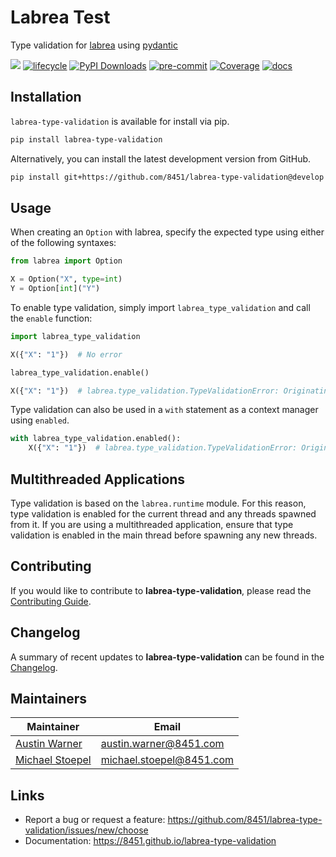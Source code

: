 # Labrea Test
Type validation for [labrea](https://github.com/8451/labrea) using [pydantic](https://docs.pydantic.dev/latest/)

![](https://img.shields.io/badge/version-0.0.1-blue.svg)
[![lifecycle](https://img.shields.io/badge/lifecycle-stable-green.svg)](https://www.tidyverse.org/lifecycle/#stable)
[![PyPI Downloads](https://img.shields.io/pypi/dm/labrea-type-validation.svg?label=PyPI%20downloads)](https://pypi.org/project/labrea-type-validation/)
[![pre-commit](https://img.shields.io/badge/pre--commit-enabled-brightgreen?logo=pre-commit&logoColor=white)](https://github.com/pre-commit/pre-commit)
[![Coverage](https://raw.githubusercontent.com/8451/labrea-type-validation/meta/coverage/coverage.svg)](https://github.com/8451/labrea-type-validation/tree/meta/coverage)
[![docs](https://img.shields.io/badge/docs-latest-brightgreen.svg?style=flat)](https://8451.github.io/labrea-type-validation)

## Installation
`labrea-type-validation` is available for install via pip.

```bash
pip install labrea-type-validation
````

Alternatively, you can install the latest development version from GitHub.

```bash
pip install git+https://github.com/8451/labrea-type-validation@develop
```

## Usage

When creating an `Option` with labrea, specify the expected type using either of the following syntaxes:

```python
from labrea import Option

X = Option("X", type=int)
Y = Option[int]("Y")
```

To enable type validation, simply import `labrea_type_validation` and call the `enable` function:

```python
import labrea_type_validation

X({"X": "1"})  # No error

labrea_type_validation.enable()

X({"X": "1"})  # labrea.type_validation.TypeValidationError: Originating in Option('X') | '1' is not of type <class 'int'>
```

Type validation can also be used in a `with` statement as a context manager using `enabled`.

```python
with labrea_type_validation.enabled():
    X({"X": "1"})  # labrea.type_validation.TypeValidationError: Originating in Option('X') | '1' is not of type <class 'int'>
```

## Multithreaded Applications

Type validation is based on the `labrea.runtime` module. For this reason, type validation is
enabled for the current thread and any threads spawned from it. If you are using a multithreaded
application, ensure that type validation is enabled in the main thread before spawning any new
threads.

## Contributing
If you would like to contribute to **labrea-type-validation**, please read the
[Contributing Guide](docs/source/contributing.md).

## Changelog
A summary of recent updates to **labrea-type-validation** can be found in the
[Changelog](docs/source/changelog.md).

## Maintainers

| Maintainer                                                | Email                    |
|-----------------------------------------------------------|--------------------------|
| [Austin Warner](https://github.com/austinwarner-8451)     | austin.warner@8451.com   |
| [Michael Stoepel](https://github.com/michaelstoepel-8451) | michael.stoepel@8451.com |

## Links
- Report a bug or request a feature: https://github.com/8451/labrea-type-validation/issues/new/choose
- Documentation: https://8451.github.io/labrea-type-validation
